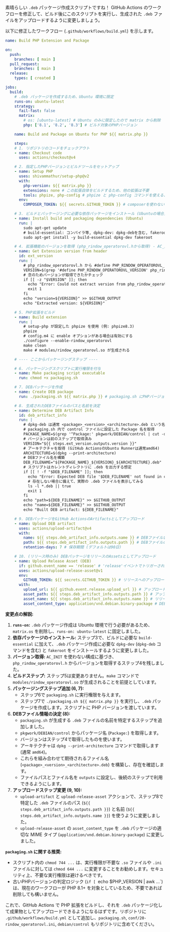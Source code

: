 素晴らしい `.deb` パッケージ作成スクリプトですね！ GitHub Actions のワークフローを修正して、ビルド後にこのスクリプトを実行し、生成された `.deb` ファイルをアップロードするように変更しましょう。

以下に修正したワークフロー (`.github/workflows/build.yml`) を示します。

```yaml
name: Build PHP Extension and Package

on:
  push:
    branches: [ main ]
  pull_request:
    branches: [ main ]
  release:
    types: [ created ]

jobs:
  build:
    # .deb パッケージを作成するため、Ubuntu 環境に限定
    runs-on: ubuntu-latest
    strategy:
      fail-fast: false
      matrix:
        # os: [ubuntu-latest] # Ubuntu のみに限定したので matrix から削除
        php: ['8.1', '8.2', '8.3'] # ビルド対象のPHPバージョン

    name: Build and Package on Ubuntu for PHP ${{ matrix.php }}

    steps:
    # 1. リポジトリのコードをチェックアウト
    - name: Checkout code
      uses: actions/checkout@v4

    # 2. 指定したPHPバージョンとビルドツールをセットアップ
    - name: Setup PHP
      uses: shivammathur/setup-php@v2
      with:
        php-version: ${{ matrix.php }}
        extensions: none # この拡張自体をビルドするため、他の拡張は不要
        tools: phpize, php-config # phpize と php-config コマンドを使えるようにする
      env:
        COMPOSER_TOKEN: ${{ secrets.GITHUB_TOKEN }} # composerを使わないなら不要

    # 3. ビルドとパッケージングに必要な依存パッケージをインストール (Ubuntuの場合)
    - name: Install build and packaging dependencies (Ubuntu)
      run: |
        sudo apt-get update
        # build-essential: コンパイラ等, dpkg-dev: dpkg-debを含む, fakeroot: root権限なしでファイル所有者を偽装
        sudo apt-get install -y build-essential dpkg-dev fakeroot

    # 4. 拡張機能のバージョンを取得 (php_rindow_operatorovl.hから取得) - AC_INITなしの場合
    - name: Get Extension version from header
      id: ext_version
      run: |
        # php_rindow_operatorovl.h から #define PHP_RINDOW_OPERATOROVL_VERSION "..." の行を探し、ダブルクォートの中身を抽出
        VERSION=$(grep '#define PHP_RINDOW_OPERATOROVL_VERSION' php_rindow_operatorovl.h | cut -d '"' -f 2)
        # 念のためバージョンが取得できたかチェック
        if [[ -z "$VERSION" ]]; then
          echo "Error: Could not extract version from php_rindow_operatorovl.h"
          exit 1
        fi
        echo "version=${VERSION}" >> $GITHUB_OUTPUT
        echo "Extracted version: ${VERSION}"

    # 5. PHP拡張をビルド
    - name: Build extension
      run: |
        # setup-php が設定した phpize を使用 (例: phpize8.3)
        phpize
        # config.m4 に enable オプションがある場合は有効にする
        ./configure --enable-rindow_operatorovl
        make clean
        make # modules/rindow_operatorovl.so が生成される

    # ---- ここからパッケージングステップ ----

    # 6. パッケージングスクリプトに実行権限を付与
    - name: Make packaging script executable
      run: chmod +x packaging.sh

    # 7. DEBパッケージを作成
    - name: Create DEB package
      run: ./packaging.sh ${{ matrix.php }} # packaging.sh にPHPバージョンを引数として渡す

    # 8. 生成されたDEBファイルのパスと名前を決定
    - name: Determine DEB Artifact Info
      id: deb_artifact_info
      run: |
        # dpkg-deb は通常 <package>_<version>_<architecture>.deb という名前で出力する
        # packaging.sh 内で control ファイルに設定した Package 名を取得
        PACKAGE_NAME=$(grep '^Package:' pkgwork/DEBIAN/control | cut -d' ' -f2)
        # バージョンは前のステップで取得済み
        VERSION="${{ steps.ext_version.outputs.version }}"
        # アーキテクチャを取得 (GitHub ActionsのUbuntu Runnerは通常amd64)
        ARCHITECTURE=$(dpkg --print-architecture)
        # DEBファイル名を構築
        DEB_FILENAME="${PACKAGE_NAME}_${VERSION}_${ARCHITECTURE}.deb"
        # スクリプトはカレントディレクトリに .deb を出力する想定
        if [[ ! -f "$DEB_FILENAME" ]]; then
          echo "Error: Expected DEB file '$DEB_FILENAME' not found in current directory!"
          # 存在しない場合に備えて、実際の .deb ファイルを表示してみる
          ls -l *.deb || true
          exit 1
        fi
        echo "path=${DEB_FILENAME}" >> $GITHUB_OUTPUT
        echo "name=${DEB_FILENAME}" >> $GITHUB_OUTPUT
        echo "Built DEB artifact: ${DEB_FILENAME}"

    # 9. DEBパッケージをGitHub ActionsのArtifactsとしてアップロード
    - name: Upload DEB artifact
      uses: actions/upload-artifact@v4
      with:
        name: ${{ steps.deb_artifact_info.outputs.name }} # DEBファイル名を使用
        path: ${{ steps.deb_artifact_info.outputs.path }} # DEBファイルのパスを使用
        retention-days: 7 # 保存期間 (デフォルトは90日)

    # 10. (リリース時のみ) DEBパッケージをリリースのAssetsとしてアップロード
    - name: Upload Release Asset (DEB)
      if: github.event_name == 'release' # 'release'イベントでトリガーされた場合のみ実行
      uses: actions/upload-release-asset@v1
      env:
        GITHUB_TOKEN: ${{ secrets.GITHUB_TOKEN }} # リリースへのアップロード権限を持つトークン
      with:
        upload_url: ${{ github.event.release.upload_url }} # アップロード先URL (自動設定)
        asset_path: ${{ steps.deb_artifact_info.outputs.path }} # アップロードするファイルのパス
        asset_name: ${{ steps.deb_artifact_info.outputs.name }} # リリースでのファイル名
        asset_content_type: application/vnd.debian.binary-package # DEBパッケージのMIMEタイプ
```

**変更点の解説:**

1.  **`runs-on`:** `.deb` パッケージ作成は Ubuntu 環境で行う必要があるため、`matrix.os` を削除し、`runs-on: ubuntu-latest` に固定しました。
2.  **依存パッケージのインストール:** ステップ3で、ビルドに必要な `build-essential` に加えて、`.deb` パッケージ作成に必要な `dpkg-dev` (`dpkg-deb` コマンドを含む) と `fakeroot` をインストールするように変更しました。
3.  **バージョン取得:** `AC_INIT` を使わない構成に基づき、`php_rindow_operatorovl.h` からバージョンを取得するステップ4を残しました。
4.  **ビルドステップ:** ステップ5は変更ありません。`make` コマンドで `modules/rindow_operatorovl.so` が生成されることを前提としています。
5.  **パッケージングステップ追加 (6, 7):**
    *   ステップ6で `packaging.sh` に実行権限を与えます。
    *   ステップ7で `./packaging.sh ${{ matrix.php }}` を実行し、`.deb` パッケージを作成します。スクリプトに PHP バージョンを渡しています。
6.  **DEBファイル情報の決定 (8):**
    *   `packaging.sh` が生成する `.deb` ファイルの名前を特定するステップを追加しました。
    *   `pkgwork/DEBIAN/control` からパッケージ名 (`Package:`) を取得します。
    *   バージョンはステップ4で取得したものを使います。
    *   アーキテクチャは `dpkg --print-architecture` コマンドで取得します (通常 `amd64`)。
    *   これらを組み合わせて期待されるファイル名 (`<package>_<version>_<architecture>.deb`) を構築し、存在を確認します。
    *   ファイルパスとファイル名を `outputs` に設定し、後続のステップで利用できるようにします。
7.  **アップロードステップ変更 (9, 10):**
    *   `upload-artifact` と `upload-release-asset` アクションで、ステップ8で特定した `.deb` ファイルのパス (`${{ steps.deb_artifact_info.outputs.path }}`) と名前 (`${{ steps.deb_artifact_info.outputs.name }}`) を使うように変更しました。
    *   `upload-release-asset` の `asset_content_type` を `.deb` パッケージの適切な MIME タイプ (`application/vnd.debian.binary-package`) に変更しました。

**`packaging.sh` に関する推奨:**

*   スクリプト内の `chmod 744 ...` は、実行権限が不要な `.so` ファイルや `.ini` ファイルに対しては `chmod 644 ...` に変更することをお勧めします。セキュリティ上、不要な実行権限は避けるべきです。
*   古いPHPバージョンの判定ロジック (`if [ `echo $PHP_VERSION | awk ...`) は、現在のワークフローが PHP 8.1+ を対象としているため、不要であれば削除しても構いません。

これで、GitHub Actions で PHP 拡張をビルドし、それを `.deb` パッケージ化して成果物としてアップロードできるようになるはずです。リポジトリに `.github/workflows/build.yml` として追加し、`packaging.sh`, `conf/20-rindow_operatorovl.ini`, `debian/control` もリポジトリに含めてください。